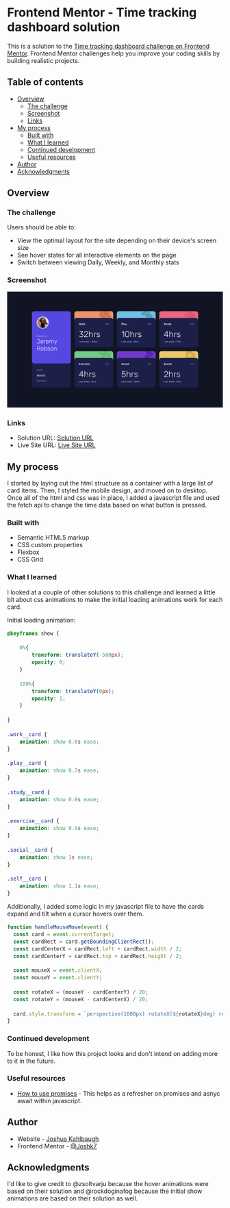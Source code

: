 # Frontend Mentor - Time tracking dashboard solution

This is a solution to the [Time tracking dashboard challenge on Frontend Mentor](https://www.frontendmentor.io/challenges/time-tracking-dashboard-UIQ7167Jw). Frontend Mentor challenges help you improve your coding skills by building realistic projects. 

## Table of contents

- [Overview](#overview)
  - [The challenge](#the-challenge)
  - [Screenshot](#screenshot)
  - [Links](#links)
- [My process](#my-process)
  - [Built with](#built-with)
  - [What I learned](#what-i-learned)
  - [Continued development](#continued-development)
  - [Useful resources](#useful-resources)
- [Author](#author)
- [Acknowledgments](#acknowledgments)

## Overview

### The challenge

Users should be able to:

- View the optimal layout for the site depending on their device's screen size
- See hover states for all interactive elements on the page
- Switch between viewing Daily, Weekly, and Monthly stats

### Screenshot

![](./screenshot.jpg)

### Links

- Solution URL: [Solution URL](https://github.com/Joshk7/time-tracking-dashboard)
- Live Site URL: [Live Site URL](https://time-tracking-dashboard-blond-beta.vercel.app/)

## My process

I started by laying out the html structure as a container with a large list of card items. 
Then, I styled the mobile design, and moved on to desktop. Once all of the html and css was in place,
I added a javascript file and used the fetch api to change the time data based on what button is pressed.

### Built with

- Semantic HTML5 markup
- CSS custom properties
- Flexbox
- CSS Grid

### What I learned

I looked at a couple of other solutions to this challenge and learned a little bit about css animations to make the initial loading animations work for each card. 

Initial loading animation:

```css
@keyframes show {

    0%{
        transform: translateY(-500px);
        opacity: 0;
    }

    100%{
        transform: translateY(0px);
        opacity: 1;
    }
    
}

.work__card {
    animation: show 0.6s ease;
}

.play__card {
    animation: show 0.7s ease;
}

.study__card {
    animation: show 0.8s ease;
}

.exercise__card {
    animation: show 0.9s ease;
}

.social__card {
    animation: show 1s ease;
}

.self__card {
    animation: show 1.1s ease;
}
```

Additionally, I added some logic in my javascript file to have the cards expand and tilt when a cursor hovers over them.

```js
function handleMouseMove(event) {
  const card = event.currentTarget;
  const cardRect = card.getBoundingClientRect();
  const cardCenterX = cardRect.left + cardRect.width / 2;
  const cardCenterY = cardRect.top + cardRect.height / 2;

  const mouseX = event.clientX;
  const mouseY = event.clientY;

  const rotateX = (mouseY - cardCenterY) / 20;
  const rotateY = (mouseX - cardCenterX) / 20;

  card.style.transform = `perspective(1000px) rotateX(${rotateX}deg) rotateY(${rotateY}deg) scale(1.05)`;
}
```

### Continued development

To be honest, I like how this project looks and don't intend on adding more to it in the future.

### Useful resources

- [How to use promises](https://developer.mozilla.org/en-US/docs/Learn_web_development/Extensions/Async_JS/Promises) - This helps as a refresher on promises and asnyc await within javascript.

## Author

- Website - [Joshua Kahlbaugh](https://joshuakahlbaugh.pages.dev/)
- Frontend Mentor - [@Joshk7](https://www.frontendmentor.io/profile/Joshk7)

## Acknowledgments

I'd like to give credit to @zsoltvarju because the hover animations were based on their solution and @rockdoginafog because the initial show animations are based on their solution as well.
